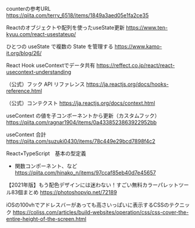 counterの参考URL
https://qiita.com/terry_6518/items/1849a3aed05e1fa2ce35

Reactのオブジェクトや配列を使ったuseState更新
https://www.ten-kyuu.com/react-usestateup/

ひとつの useState で複数の State を管理する
https://www.kamo-it.org/blog/26/

React Hook useContextでデータ共有
https://reffect.co.jp/react/react-usecontext-understanding

（公式）フック API リファレンス
https://ja.reactjs.org/docs/hooks-reference.html

（公式）コンテクスト
https://ja.reactjs.org/docs/context.html

useContext の値を子コンポーネントから更新（カスタムフック）
https://qiita.com/ragnar1904/items/0a4338523863922952bb

useContext 合計
https://qiita.com/suzuki0430/items/78c449e29bcd7898f4c2

React×TypeScript　基本の型定義
- 関数コンポーネント、など
https://qiita.com/hinako_n/items/97ccaf85eb40d7e45657

【2021年版】もう配色デザインには迷わない！すごい無料カラーパレットツール83個まとめ
https://photoshopvip.net/72189

iOSの100vhでアドレスバーがあっても高さいっぱいに表示するCSSのテクニック
https://coliss.com/articles/build-websites/operation/css/css-cover-the-entire-height-of-the-screen.html
